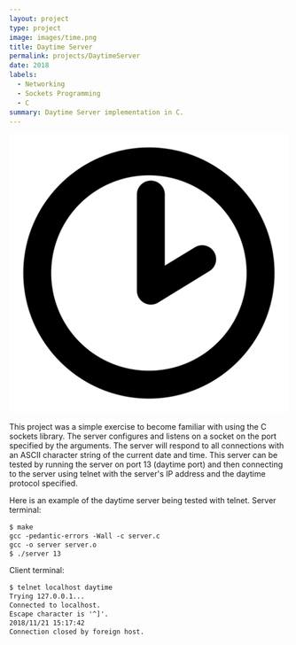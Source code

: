 ```yaml
---
layout: project
type: project
image: images/time.png
title: Daytime Server
permalink: projects/DaytimeServer
date: 2018
labels:
  - Networking
  - Sockets Programming
  - C
summary: Daytime Server implementation in C.
---
```


<img class="ui medium centered rounded image" src="/images/time.png">

This project was a simple exercise to become familiar with using the C sockets library. The server configures and listens on a socket on the port specified by the arguments. The server will respond to all connections with an ASCII character string of the current date and time. This server can be tested by running the server on port 13 (daytime port) and then connecting to the server using telnet with the server's IP address and the daytime protocol specified.

Here is an example of the daytime server being tested with telnet.
Server terminal:
```
$ make
gcc -pedantic-errors -Wall -c server.c
gcc -o server server.o
$ ./server 13
```

Client terminal:
```
$ telnet localhost daytime
Trying 127.0.0.1...
Connected to localhost.
Escape character is '^]'.
2018/11/21 15:17:42
Connection closed by foreign host.
```
